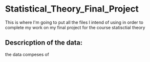 # Statistical_Theory_Final_Project
This is where I'm going to put all the files I intend of using in order to complete my work on my final project for the course statisctial theory

## Descricption of the data:
the data compeses of 
